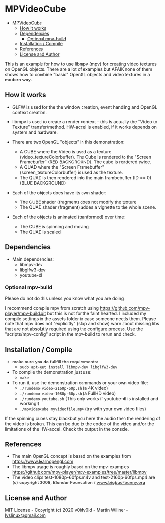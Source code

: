 # MPVideoCube

- [MPVideoCube](#mpvideocube)
  - [How it works](#how-it-works)
  - [Dependencies](#dependencies)
    - [Optional mpv-build](#optional-mpv-build)
  - [Installation / Compile](#installation--compile)
  - [References](#references)
  - [License and Author](#license-and-author)

This is an example for how to use libmpv (mpv) for creating video textures on OpenGL objects. There are a lot of examples but AFAIK none of them shows how to combine "basic" OpenGL objects and video textures in a modern way.

## How it works
* GLFW is used for the the window creation, event handling and  OpenGL context creation.
* libmpv is used to create a render context - this is actually the "Video to Texture" transfer/method. HW-accel is enabled, if it works depends on system and hardware.
  
* There are two OpenGL "objects" in this demonstration:
  * A CUBE where the Video is used as a texture (video_textureColorbuffer). The Cube is rendered to the "Screen Framebuffer" (RED BACKGROUND). The cube is rendered twice.
  * A QUAD where the "Screen Framebuffer" (screen_textureColorbuffer) is used as the texture.
  * The QUAD is then rendered into the main frambebuffer (ID == 0) (BLUE BACKGROUND)
  
* Each of the objects does have its own shader:
  * The CUBE shader (fragment) does not modify the texture
  * The QUAD shader (fragment) addes a vignette to the whole scene.

* Each of the objects is animated (tranformed) over time:
  * The CUBE is spinning and moving
  * The QUAD is scaled 

## Dependencies
* Main dependencies: 
  * libmpv-dev 
  * libglfw3-dev
  * youtube-dl

### Optional mpv-build 
Please do not do this unless you know what you are doing. 

I recommend compile mpv from scratch using https://github.com/mpv-player/mpv-build.git but this is not for the faint hearted. I included my compile settings in the assets folder in case someone needs them. Please note that mpv does not "explicitly" (stop and show) warn about missing libs that are not absolutly required using the configure process. Use the "scripts/mpv-config" script in the mpv-build to rerun and check.

## Installation / Compile
* make sure you do fullfill the requirements: 
  * ``` sudo apt-get install libmpv-dev libglfw3-dev ```
* To compile the demonstration just use:
  * ``` make  ```
* To run it, use the demonstration commands or your own video file:
  * ``` ./rundemo-video-2160p-60p.sh ``` (a 4K video)
  * ``` ./rundemo-video-1080p-60p.sh ``` (a FullHD video)
  * ``` ./rundemo-youtube.sh ```  (This only works if youtube-dl is installed and working!)
  * ``` ./mpvideocube myvideofile.mp4 ``` (try with your own video files)

If the spinning cubes stay blackbut you here the audio then the rendering of the video is broken. This can be due to the codec of the video and/or the limitations of the HW-accel. Check the output in the console.

## References
* The main OpenGL concept is based on the examples from https://www.learnopengl.com
* The libmpv usage is roughly based on the mpv-examples https://github.com/mpv-player/mpv-examples/tree/master/libmpv
* The video clips test-1080p-60fps.m4v and test-2160p-60fps.mp4 are (c) copyright 2008, Blender Foundation / www.bigbuckbunny.org
   
## License and Author
MIT License - Copyright (c) 2020 v0idv0id - Martin Willner - lvslinux@gmail.com